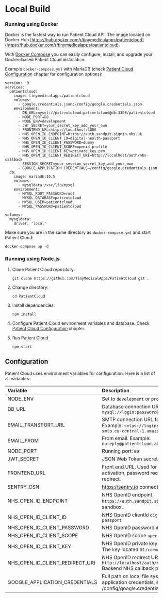 # Local Build

### Running using Docker

Docker is the fastest way to run Patient Cloud API. The image located on Docker Hub [https://hub.docker.com/r/tinymedicalapps/patientcloud](https://hub.docker.com/r/tinymedicalapps/patientcloud).

With [Docker Compose](https://docs.docker.com/compose/install/) you can easily configure, install, and upgrade your Docker-based Patient Cloud installation:

Example `docker-compose.yml` with MariaDB (check [Patient Cloud Configuration](#configuration) chapter for configuration options):

```text
version: '3'
services:
  patientcloud:
    image: tinymedicalapps/patientcloud
    volumes:
      - google.credentials.json:/config/google.credentials.json
    environment:
      - DB_URL=mysql://patientcloud:patientcloud@db:3306/patientcloud
      - NODE_PORT=80
      - NODE_ENV=development
      - JWT_SECRET=your_secret_key_add_your_own
      - FRONTEND_URL=http://localhost:3000
      - NHS_OPEN_ID_ENDPOINT=https://auth.sandpit.signin.nhs.uk
      - NHS_OPEN_ID_CLIENT_ID=digital-health-passport
      - NHS_OPEN_ID_CLIENT_PASSWORD=dummy
      - NHS_OPEN_ID_CLIENT_SCOPE=openid profile
      - NHS_OPEN_ID_CLIENT_KEY=private_key.pem
      - NHS_OPEN_ID_CLIENT_REDIRECT_URI=http://localhost/auth/nhs-callback
      - SESSION_SECRET=your_session_secret_key_add_your_own
      - GOOGLE_APPLICATION_CREDENTIALS=/config/google.credentials.json
  db:
    image: mariadb:10.5
    volumes:
      - mysqldata:/var/lib/mysql
    environment:
      - MYSQL_ROOT_PASSWORD=root
      - MYSQL_DATABASE=patientcloud
      - MYSQL_USER=patientcloud
      - MYSQL_PASSWORD=patientcloud

volumes:
  mysqldata:
    driver: 'local'
```

Make sure you are in the same directory as `docker-compose.yml` and start Patient Cloud:

```text
docker-compose up -d
```

### Running using Node.js

1. Clone Patient Cloud repository:

   ```text
   git clone https://github.com/TinyMedicalApps/PatientCloud.git .
   ```

2. Change directory:

   ```text
   cd PatientCloud
   ```

3. Install dependencies:

   ```text
   npm install
   ```

4. Configure Patient Cloud environment variables and database. Check [Patient Cloud Configuration](#configuration) chapter.
5. Run Patient Cloud

   ```text
   npm start
   ```

## Configuration

Patient Cloud uses environment variables for configuration. Here is a list of all variables:

| Variable                        | Description                                                                                                    |
| :------------------------------ | :------------------------------------------------------------------------------------------------------------- |
| NODE_ENV                        | Set to `development` or `production`                                                                           |
| DB_URL                          | Database connection URL. Example: `mysql://login:password@host:3306/dbname`                                    |
| EMAIL_TRANSPORT_URL             | SMTP connection URL for sending mails. Example: `smtps://login:password@email-smtp.eu-central-1.amazonaws.com` |
| EMAIL_FROM                      | From email. Example: `noreply@patientcloud.ai`                                                                 |
| NODE_PORT                       | Running port: `80`                                                                                             |
| JWT_SECRET                      | JSON Web Token secret key string.                                                                              |
| FRONTEND_URL                    | Front end URL. Used for user registration activation, password recovery and oAuth redirect.                    |
| SENTRY_DSN                      | https://sentry.io connection URL                                                                               |
| NHS_OPEN_ID_ENDPOINT            | NHS OpenID endpoint. `https://auth.sandpit.signin.nhs.uk` for sandbox.                                         |
| NHS_OPEN_ID_CLIENT_ID           | NHS OpenID clientId `digital-health-passport`                                                                  |
| NHS_OPEN_ID_CLIENT_PASSWORD     | NHS OpenID password `dummy`                                                                                    |
| NHS_OPEN_ID_CLIENT_SCOPE        | NHS OpenID scope `openid profile`                                                                              |
| NHS_OPEN_ID_CLIENT_KEY          | NHS OpenID private key `private_key.pem` The key located at `/common/keys` directory                           |
| NHS_OPEN_ID_CLIENT_REDIRECT_URI | NHS OpenID redirect URL `http://localhost/auth/nhs-callback` Backend NHS callback process endpoint.            |
| GOOGLE_APPLICATION_CREDENTIALS  | Full path on local file system to Google application credentials, e.g.: /config/google.credentials.json        |
